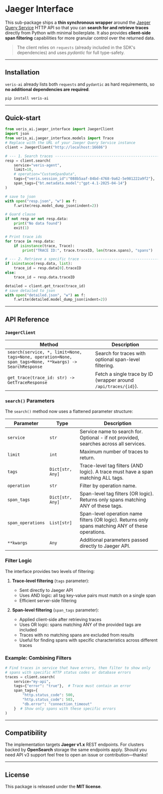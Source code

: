 # Jaeger Interface

This sub-package ships a **thin synchronous wrapper** around the
[Jaeger Query Service](https://www.jaegertracing.io/docs/) HTTP API so
that you can **search for and retrieve traces** directly from Python
with minimal boilerplate. It also provides **client-side span filtering**
capabilities for more granular control over the returned data.

> The client relies on `requests` (already included in the SDK's
> dependencies) and uses *pydantic* for full type-safety.

---

## Installation

`veris-ai` already lists both `requests` and `pydantic` as hard
requirements, so **no additional dependencies are required**.

```bash
pip install veris-ai
```

---

## Quick-start

```python
from veris_ai.jaeger_interface import JaegerClient
import json
from veris_ai.jaeger_interface.models import Trace
# Replace with the URL of your Jaeger Query Service instance
client = JaegerClient("http://localhost:16686")

# --- 1. Search traces --------------------------------------------------
resp = client.search(
    service="veris-agent",
    limit=10,
    # operation="CustomSpanData",
    tags={"veris.session_id":"088b5aaf-84bd-4768-9a62-5e981222a9f2"},
    span_tags={"bt.metadata.model":"gpt-4.1-2025-04-14"}
)

# save to json
with open("resp.json", "w") as f:
    f.write(resp.model_dump_json(indent=2))

# Guard clause
if not resp or not resp.data:
    print("No data found")
    exit(1)

# Print trace ids
for trace in resp.data:
    if isinstance(trace, Trace):
        print("TRACE ID:", trace.traceID, len(trace.spans), "spans")

# --- 2. Retrieve a specific trace -------------------------------------
if isinstance(resp.data, list):
    trace_id = resp.data[0].traceID
else:
    trace_id = resp.data.traceID

detailed = client.get_trace(trace_id)
# save detailed to json
with open("detailed.json", "w") as f:
    f.write(detailed.model_dump_json(indent=2))
```

---

## API Reference

### `JaegerClient`

| Method | Description |
| -------- | ----------- |
| `search(service, *, limit=None, tags=None, operation=None, span_tags=None, **kwargs) -> SearchResponse` | Search for traces with optional span-level filtering. |
| `get_trace(trace_id: str) -> GetTraceResponse` | Fetch a single trace by ID (wrapper around `/api/traces/{id}`). |

### `search()` Parameters

The `search()` method now uses a flattened parameter structure:

| Parameter | Type | Description |
| --------- | ---- | ----------- |
| `service` | `str` | Service name to search for. Optional - if not provided, searches across all services. |
| `limit` | `int` | Maximum number of traces to return. |
| `tags` | `Dict[str, Any]` | Trace-level tag filters (AND logic). A trace must have a span matching ALL tags. |
| `operation` | `str` | Filter by operation name. |
| `span_tags` | `Dict[str, Any]` | Span-level tag filters (OR logic). Returns only spans matching ANY of these tags. | 
| `span_operations` | `List[str]` | Span-level operation name filters (OR logic). Returns only spans matching ANY of these operations. |
| `**kwargs` | `Any` | Additional parameters passed directly to Jaeger API. |

### Filter Logic

The interface provides two levels of filtering:

1. **Trace-level filtering** (`tags` parameter):
   - Sent directly to Jaeger API
   - Uses AND logic: all tag key-value pairs must match on a single span
   - Efficient server-side filtering

2. **Span-level filtering** (`span_tags` parameter):
   - Applied client-side after retrieving traces
   - Uses OR logic: spans matching ANY of the provided tags are included
   - Traces with no matching spans are excluded from results
   - Useful for finding spans with specific characteristics across different traces

### Example: Combining Filters

```python
# Find traces in service that have errors, then filter to show only 
# spans with specific HTTP status codes or database errors
traces = client.search(
    service="my-api",
    tags={"error": "true"},  # Trace must contain an error
    span_tags={
        "http.status_code": 500,
        "http.status_code": 503,
        "db.error": "connection_timeout"
    }  # Show only spans with these specific errors
)
```

---

## Compatibility

The implementation targets **Jaeger v1.x** REST endpoints. For clusters
backed by **OpenSearch** storage the same endpoints apply. Should you
need API v3 support feel free to open an issue or contribution—thanks!

---

## License

This package is released under the **MIT license**.